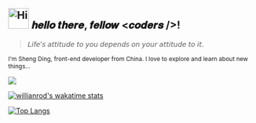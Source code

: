<h2><img src="https://emojis.slackmojis.com/emojis/images/1588866973/8934/hellokittydance.gif?1588866973" alt="Hi" width="42" /> 𝒉𝒆𝒍𝒍𝒐 𝒕𝒉𝒆𝒓𝒆, 𝒇𝒆𝒍𝒍𝒐𝒘 <𝒄𝒐𝒅𝒆𝒓𝒔 />!</h2>

> 𝘓𝘪𝘧𝘦’𝘴 𝘢𝘵𝘵𝘪𝘵𝘶𝘥𝘦 𝘵𝘰 𝘺𝘰𝘶 𝘥𝘦𝘱𝘦𝘯𝘥𝘴 𝘰𝘯 𝘺𝘰𝘶𝘳 𝘢𝘵𝘵𝘪𝘵𝘶𝘥𝘦 𝘵𝘰 𝘪𝘵.

<p style="font-size: 12px">I'm Sheng Ding, front-end developer from China. I love to explore and learn about new things...</p>

![](https://github-readme-stats-git-dev.bestdingsheng.vercel.app/api?username=BestDingSheng&show_icons=true&theme=deson)

[![willianrod's wakatime stats](https://github-readme-stats-git-dev.bestdingsheng.vercel.app/api/wakatime?username=BestDingSheng&theme=deson)](https://github.com/anuraghazra/github-readme-stats)

[![Top Langs](https://github-readme-stats-git-dev.bestdingsheng.vercel.app/api/top-langs/?username=BestDingSheng&theme=deson)](https://github.com/anuraghazra/github-readme-stats)
